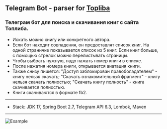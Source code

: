 ## Telegram Bot - parser for [Topliba](https://topliba.com)

### Телеграм бот для поиска и скачивания книг с сайта Топлиба.
- Искать можно книгу или конкретного автора.
- Если бот находит совпадения, он предоставлят список книг. На одной страничке показывается список из 5 книг. Если книг больше, с помощью стрелок можно перелистывать страницы.
- Чтобы выбрать нужную, надо нажать номер книги в списке.
- После нажатия номера книги, открывается анатация книги.
- Также снизу пишется: "Доступ заблокирован правоболадателем" - книгу нельзя скачать; "Скачать ознакомительный фрагмент" - книгу нельзя скачать полностью; "Скачать книгу полность" - книга скачивается полностью.
- Книги скачиваются в формате fb2.

-----------------------------------------------------

- Stack: JDK 17, Spring Boot 2.7, Telegram API 6.3, Lombok, Maven

-----------------------------------------------------

![Example](https://github.com/Lissenok88/telegram-bot-topliba/doc/topliba1.png)